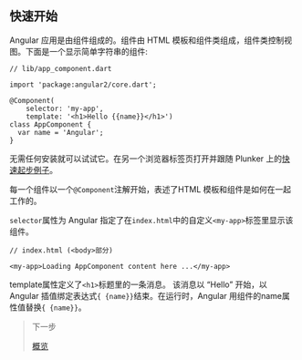 ## 快速开始

Angular 应用是由组件组成的。组件由 HTML 模板和组件类组成，组件类控制视图。下面是一个显示简单字符串的组件:

```
// lib/app_component.dart

import 'package:angular2/core.dart';

@Component(
    selector: 'my-app',
    template: '<h1>Hello {{name}}</h1>')
class AppComponent {
  var name = 'Angular';
}
```

无需任何安装就可以试试它。在另一个浏览器标签页打开并跟随 Plunker 上的[快速起步例子](http://angular-examples.github.io/quickstart/)。

每一个组件以一个`@Component`注解开始，表述了HTML 模板和组件是如何在一起工作的。

`selector`属性为 Angular 指定了在`index.html`中的自定义`<my-app>`标签里显示该组件。

```
// index.html (<body>部分)

<my-app>Loading AppComponent content here ...</my-app>
```

template属性定义了`<h1>`标题里的一条消息。 该消息以 “Hello” 开始，以 Angular 插值绑定表达式`{ {name}}`结束。在运行时，Angular 用组件的name属性值替换`{ {name}}`。

> 下一步
>
> [概览](指南/概览.md)